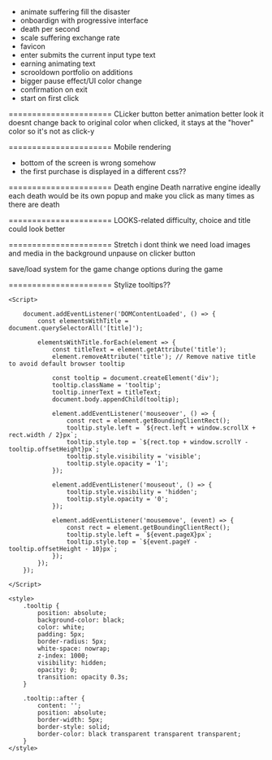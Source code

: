 
- animate suffering fill the disaster
- onboardign with progressive interface
- death per second
- scale suffering exchange rate
- favicon
- enter submits the current input type text
- earning animating text
- scrooldown portfolio on additions
- bigger pause effect/UI color change
- confirmation on exit
- start on first click


====================== CLicker button
better animation
better look
it doesnt change back to original color when clicked, it stays at the "hover" color so it's not as click-y

====================== Mobile rendering
- bottom of the screen is wrong somehow
- the first purchase is displayed in a different css??

====================== Death engine
Death narrative engine
ideally each death would be its own popup and make you click as many times as there are death


====================== LOOKS-related
difficulty, choice and title could look better


====================== Stretch i dont think we need
load images and media in the background
unpause on clicker button

save/load system for the game
change options during the game


====================== Stylize tooltips??

    <Script>

        document.addEventListener('DOMContentLoaded', () => {
            const elementsWithTitle = document.querySelectorAll('[title]');

            elementsWithTitle.forEach(element => {
                const titleText = element.getAttribute('title');
                element.removeAttribute('title'); // Remove native title to avoid default browser tooltip

                const tooltip = document.createElement('div');
                tooltip.className = 'tooltip';
                tooltip.innerText = titleText;
                document.body.appendChild(tooltip);

                element.addEventListener('mouseover', () => {
                    const rect = element.getBoundingClientRect();
                    tooltip.style.left = `${rect.left + window.scrollX + rect.width / 2}px`;
                    tooltip.style.top = `${rect.top + window.scrollY - tooltip.offsetHeight}px`;
                    tooltip.style.visibility = 'visible';
                    tooltip.style.opacity = '1';
                });

                element.addEventListener('mouseout', () => {
                    tooltip.style.visibility = 'hidden';
                    tooltip.style.opacity = '0';
                });

                element.addEventListener('mousemove', (event) => {
                    const rect = element.getBoundingClientRect();
                    tooltip.style.left = `${event.pageX}px`;
                    tooltip.style.top = `${event.pageY - tooltip.offsetHeight - 10}px`;
                });
            });
        });

    </Script>

    <style>
        .tooltip {
            position: absolute;
            background-color: black;
            color: white;
            padding: 5px;
            border-radius: 5px;
            white-space: nowrap;
            z-index: 1000;
            visibility: hidden;
            opacity: 0;
            transition: opacity 0.3s;
        }

        .tooltip::after {
            content: '';
            position: absolute;
            border-width: 5px;
            border-style: solid;
            border-color: black transparent transparent transparent;
        }
    </style>